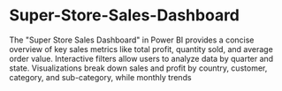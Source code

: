 # Super-Store-Sales-Dashboard
The "Super Store Sales Dashboard" in Power BI provides a concise overview of key sales metrics like total profit, quantity sold, and average order value. Interactive filters allow users to analyze data by quarter and state. Visualizations break down sales and profit by country, customer, category, and sub-category, while monthly trends 
